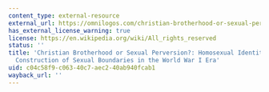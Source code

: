 ```yaml
---
content_type: external-resource
external_url: https://omnilogos.com/christian-brotherhood-or-sexual-perversion-homosexual-identities-and-construction-of-sexual-boundaries-in-world-war-one-era/
has_external_license_warning: true
license: https://en.wikipedia.org/wiki/All_rights_reserved
status: ''
title: 'Christian Brotherhood or Sexual Perversion?: Homosexual Identities and the
  Construction of Sexual Boundaries in the World War I Era'
uid: c04c58f9-c063-40c7-aec2-40ab940fcab1
wayback_url: ''
---
```

